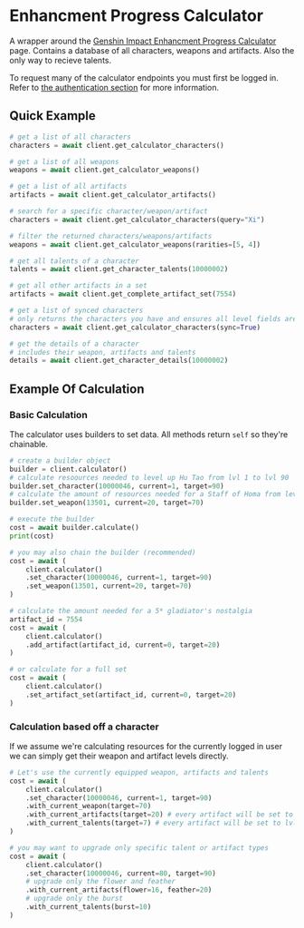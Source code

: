 # Enhancment Progress Calculator

A wrapper around the [Genshin Impact Enhancment Progress Calculator](https://webstatic-sea.mihoyo.com/ys/event/calculator-sea/index.html) page.
Contains a database of all characters, weapons and artifacts. Also the only way to recieve talents.

To request many of the calculator endpoints you must first be logged in. Refer to [the authentication section](authentication.md) for more information.

## Quick Example

```py
# get a list of all characters
characters = await client.get_calculator_characters()

# get a list of all weapons
weapons = await client.get_calculator_weapons()

# get a list of all artifacts
artifacts = await client.get_calculator_artifacts()

# search for a specific character/weapon/artifact
characters = await client.get_calculator_characters(query="Xi")

# filter the returned characters/weapons/artifacts
weapons = await client.get_calculator_weapons(rarities=[5, 4])

# get all talents of a character
talents = await client.get_character_talents(10000002)

# get all other artifacts in a set
artifacts = await client.get_complete_artifact_set(7554)
```

```py
# get a list of synced characters
# only returns the characters you have and ensures all level fields are provided
characters = await client.get_calculator_characters(sync=True)

# get the details of a character
# includes their weapon, artifacts and talents
details = await client.get_character_details(10000002)
```

## Example Of Calculation

### Basic Calculation

The calculator uses builders to set data. All methods return `self` so they're chainable.

```py
# create a builder object
builder = client.calculator()
# calculate resoources needed to level up Hu Tao from lvl 1 to lvl 90
builder.set_character(10000046, current=1, target=90)
# calculate the amount of resources needed for a Staff of Homa from level 20 to level 70
builder.set_weapon(13501, current=20, target=70)

# execute the builder
cost = await builder.calculate()
print(cost)
```

```py
# you may also chain the builder (recommended)
cost = await (
    client.calculator()
    .set_character(10000046, current=1, target=90)
    .set_weapon(13501, current=20, target=70)
)

```

```py
# calculate the amount needed for a 5* gladiator's nostalgia
artifact_id = 7554
cost = await (
    client.calculator()
    .add_artifact(artifact_id, current=0, target=20)
)

# or calculate for a full set
cost = await (
    client.calculator()
    .set_artifact_set(artifact_id, current=0, target=20)
)
```

### Calculation based off a character

If we assume we're calculating resources for the currently logged in user we can simply get their weapon and artifact levels directly.

```py
# Let's use the currently equipped weapon, artifacts and talents
cost = await (
    client.calculator()
    .set_character(10000046, current=1, target=90)
    .with_current_weapon(target=70)
    .with_current_artifacts(target=20) # every artifact will be set to lvl 20
    .with_current_talents(target=7) # every artifact will be set to lvl 7
)
```

```py
# you may want to upgrade only specific talent or artifact types
cost = await (
    client.calculator()
    .set_character(10000046, current=80, target=90)
    # upgrade only the flower and feather
    .with_current_artifacts(flower=16, feather=20)
    # upgrade only the burst
    .with_current_talents(burst=10)
)
```
